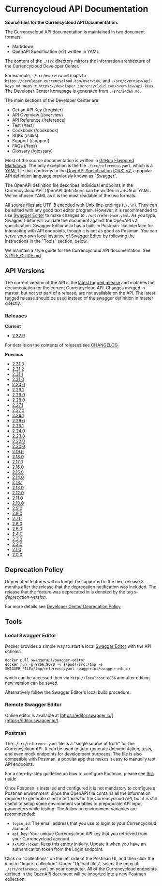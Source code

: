 # Currencycloud API Documentation
**Source files for the Currencycloud API Documentation.**

The Currencycloud API documentation is maintained in two document formats:

- Markdown
- OpenAPI Specification (v2) written in YAML

The content of the ``./src`` directory mirrors the information architecture of the Currencycloud Developer Center.

For example, ``./src/overview.md`` maps to ``https://developer.currencycloud.com/overview``, and ``./src/overview/api-keys.md`` maps to ``https://developer.currencycloud.com/overview/api-keys``. The Developer Center homepage is generated from ``./src/index.md``.

The main sections of the Developer Center are:

- Get an API Key (/register)
- API Overview (/overview)
- API Reference (/reference)
- Test (/test)
- Cookbook (/cookbook)
- SDKs (/sdks)
- Support (/support)
- FAQs (/faqs)
- Glossary (/glossary)

Most of the source documentation is written in [GitHub Flavoured Markdown](https://github.github.com/gfm/). The only exception is the file ``./src/reference.yaml``, which is a [YAML](http://yaml.org/) file that conforms to the [OpenAPI Specification (OAS) v2](https://github.com/OAI/OpenAPI-Specification/blob/master/versions/2.0.md), a popular API definition language previously known as "Swagger".

The OpenAPI definition file describes individual endpoints in the Currencycloud API. OpenAPI definitions can be written in JSON or YAML. We've chosen YAML as it is the most readable of the two formats.

All source files are UTF-8 encoded with Unix line-endings (``LF``, ``\n``). They can be edited with any good text editor program. However, it is recommended to use [Swagger Editor](http://editor2.swagger.io) to make changes to ``./src/reference.yaml``. As you type, Swagger Editor will validate the document against the OpenAPI v2 specification. Swagger Editor also has a built-in Postman-like interface for interacting with API endpoints, though it is not as good as Postman. You can serve your own local instance of Swagger Editor by following the instructions in the "Tools" section, below.

We maintain a style guide for the Currencycloud API documentation. See [STYLE_GUIDE.md](STYLE_GUIDE.md).

## API Versions
The current version of the API is the [latest tagged release](https://github.com/CurrencyCloud/currencycloud-swagger/releases/latest)
and matches the documentation for the current Currencycloud API. Changes merged in master, but not yet part of a release,
are not available on the API. The latest tagged release should be used instead of the swagger definition in master directly.

### Releases
**Current**

- [2.32.0](https://github.com/CurrencyCloud/currencycloud-swagger/releases/tag/rel-2.32.0)

For details on the contents of releases see [CHANGELOG](CHANGELOG.md)

**Previous**

- [2.31.3](https://github.com/CurrencyCloud/currencycloud-swagger/releases/tag/rel-2.31.3)
- [2.31.2](https://github.com/CurrencyCloud/currencycloud-swagger/releases/tag/rel-2.31.2)
- [2.31.1](https://github.com/CurrencyCloud/currencycloud-swagger/releases/tag/rel-2.31.1)
- [2.31.0](https://github.com/CurrencyCloud/currencycloud-swagger/releases/tag/rel-2.31.0)
- [2.30.0](https://github.com/CurrencyCloud/currencycloud-swagger/releases/tag/rel-2.30.0)
- [2.29.1](https://github.com/CurrencyCloud/currencycloud-swagger/releases/tag/rel-2.29.1)
- [2.29.0](https://github.com/CurrencyCloud/currencycloud-swagger/releases/tag/rel-2.29.0)
- [2.28.0](https://github.com/CurrencyCloud/currencycloud-swagger/releases/tag/rel-2.28.0)
- [2.27.1](https://github.com/CurrencyCloud/currencycloud-swagger/releases/tag/rel-2.27.1)
- [2.27.0](https://github.com/CurrencyCloud/currencycloud-swagger/releases/tag/rel-2.27.0)
- [2.26.1](https://github.com/CurrencyCloud/currencycloud-swagger/releases/tag/rel-2.26.1)
- [2.26.0](https://github.com/CurrencyCloud/currencycloud-swagger/releases/tag/rel-2.26.0)
- [2.25.1](https://github.com/CurrencyCloud/currencycloud-swagger/releases/tag/rel-2.25.1)
- [2.24.0](https://github.com/CurrencyCloud/currencycloud-swagger/releases/tag/rel-2.24.0)
- [2.23.0](https://github.com/CurrencyCloud/currencycloud-swagger/releases/tag/rel-2.23.0)
- [2.22.0](https://github.com/CurrencyCloud/currencycloud-swagger/releases/tag/rel-2.22.0)
- [2.20.0](https://github.com/CurrencyCloud/currencycloud-swagger/releases/tag/rel-2.20.0)
- [2.19.0](https://github.com/CurrencyCloud/currencycloud-swagger/releases/tag/rel-2.19.0)
- [2.18.0](https://github.com/CurrencyCloud/currencycloud-swagger/releases/tag/rel-2.18.0)
- [2.17.0](https://github.com/CurrencyCloud/currencycloud-swagger/releases/tag/rel-2.17.0)
- [2.16.0](https://github.com/CurrencyCloud/currencycloud-swagger/releases/tag/rel-2.16.0)
- [2.15.0](https://github.com/CurrencyCloud/currencycloud-swagger/releases/tag/rel-2.15.0)
- [2.14.0](https://github.com/CurrencyCloud/currencycloud-swagger/releases/tag/rel-2.14.0)
- [2.13.1](https://github.com/CurrencyCloud/currencycloud-swagger/releases/tag/rel-2.13.1)
- [2.13.0](https://github.com/CurrencyCloud/currencycloud-swagger/releases/tag/rel-2.13.0)
- [2.12.0](https://github.com/CurrencyCloud/currencycloud-swagger/releases/tag/rel-2.12.0)
- [2.11.0](https://github.com/CurrencyCloud/currencycloud-swagger/releases/tag/rel-2.11.0)
- [2.10.0](https://github.com/CurrencyCloud/currencycloud-swagger/releases/tag/rel-2.10.0)
- [2.9.0](https://github.com/CurrencyCloud/currencycloud-swagger/releases/tag/rel-2.9.0)
- [2.8.0](https://github.com/CurrencyCloud/currencycloud-swagger/releases/tag/rel-2.8.0)
- [2.7.0](https://github.com/CurrencyCloud/currencycloud-swagger/releases/tag/rel-2.7.0)
- [2.6.0](https://github.com/CurrencyCloud/currencycloud-swagger/releases/tag/rel-2.6.0)
- [2.5.0](https://github.com/CurrencyCloud/currencycloud-swagger/releases/tag/rel-2.5.0)
- [2.4.0](https://github.com/CurrencyCloud/currencycloud-swagger/releases/tag/rel-2.4.0)
- [2.3.0](https://github.com/CurrencyCloud/currencycloud-swagger/releases/tag/rel-2.3.0b)
- [2.2.0](https://github.com/CurrencyCloud/currencycloud-swagger/releases/tag/rel-2.2.0)
- [2.1.0](https://github.com/CurrencyCloud/currencycloud-swagger/releases/tag/rel-2.1.0)
- [2.0.0](https://github.com/CurrencyCloud/currencycloud-swagger/releases/tag/rel-2.0.0)

## Deprecation Policy

Deprecated features will no longer be supported in the next release 3 months after the release that the deprecation notification was 
included. The release that the feature was deprecated in is denoted by the tag _x-deprecation-version_.

For more details see [Developer Center Deprecation Policy](https://www.currencycloud.com/developers/deprecation-policy/)

## Tools

### Local Swagger Editor

Docker provides a simple way to start a local [Swagger Editor](https://github.com/swagger-api/swagger-editor) with the API schema 

```
docker pull swaggerapi/swagger-editor
docker run -p 8866:8080 -v $(pwd)/src:/tmp -e SWAGGER_FILE=/tmp/reference.yaml swaggerapi/swagger-editor
```

which can be accessed then via `http://localhost:8866` and after editing new version can be saved.

Alternatively follow the Swagger Editor's local build procedure.

### Remote Swagger Editor

Online editor is available at [https://editor.swagger.io/](https://editor.swagger.io/).

### Postman

The ``./src/reference.yaml`` file is a "single source of truth" for the Currencycloud API. It can be used to auto-generate documentation, tests, and even mock endpoints for development purposes. The file is also compatible with Postman, a popular app that makes it easy to manually test API endpoints.

For a step-by-step guideline on how to configure Postman, please see [this guide](POSTMAN_README.md)

Once Postman is installed and configured it is not mandatory to configure a Postman environment, since the OpenAPI file contains all the information required to generate client interfaces for the Currencycloud API, but it is still useful to setup some environment variables to prepopulate API input parameters while testing. The following environment variables are recommended:

- ``login_id``: The email address that you use to login to your Currencycloud account.
- ``api_key``: Your unique Currencycloud API key that you retrieved from your Currencycloud account.
- ``X-Auth-Token``: Keep this empty initially. Update it when you have an authentication token from the Login endpoint.

Click on "Collections" on the left side of the Postman UI, and then click the icon to "Import collection". Under "Upload files", select the copy of ``./src/reference.yaml`` on your computer. All of the Currencycloud endpoints defined in the OpenAPI document will be imported into a new Postman collection.
